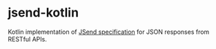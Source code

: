 # jsend-kotlin

Kotlin implementation of [JSend specification](https://github.com/omniti-labs/jsend) for JSON responses from RESTful APIs.
